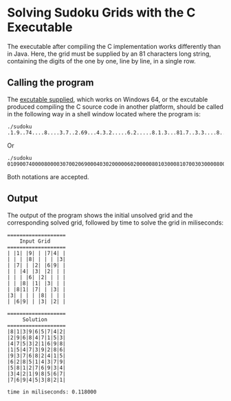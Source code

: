 
# Solving Sudoku Grids with the C Executable

The executable after compiling the C implementation works differently than in Java. Here, the grid must be supplied by
an 81 characters long string, containing the digits of the one by one, line by line, in a single row.

## Calling the program

The [excutable supplied](https://github.com/nilostolte/Sudoku/blob/main/C/bin/sudoku.exe), which works on Windows 64,
or the excutable produced compiling the C source code in another platform, should be called in the following way in
a shell window located where the program is:

```
./sudoku .1.9..74....8....3.7..2.69...4.3.2.....6.2.....8.1.3...81.7..3.3....8....69..3.2.
```

Or

```
./sudoku 010900740000800003070020690004030200000602000008010300081070030300008000069003020
```

Both notations are accepted.

## Output

The output of the program shows the initial unsolved grid and the corresponding solved grid, followed by time
to solve the grid in miliseconds:

```
===================
    Input Grid
===================
| |1| |9| | |7|4| |
| | | |8| | | | |3|
| |7| | |2| |6|9| |
| | |4| |3| |2| | |
| | | |6| |2| | | |
| | |8| |1| |3| | |
| |8|1| |7| | |3| |
|3| | | | |8| | | |
| |6|9| | |3| |2| |

===================
     Solution
===================
|8|1|3|9|6|5|7|4|2|
|2|9|6|8|4|7|1|5|3|
|4|7|5|3|2|1|6|9|8|
|1|5|4|7|3|9|2|8|6|
|9|3|7|6|8|2|4|1|5|
|6|2|8|5|1|4|3|7|9|
|5|8|1|2|7|6|9|3|4|
|3|4|2|1|9|8|5|6|7|
|7|6|9|4|5|3|8|2|1|

time in miliseconds: 0.118000
```
